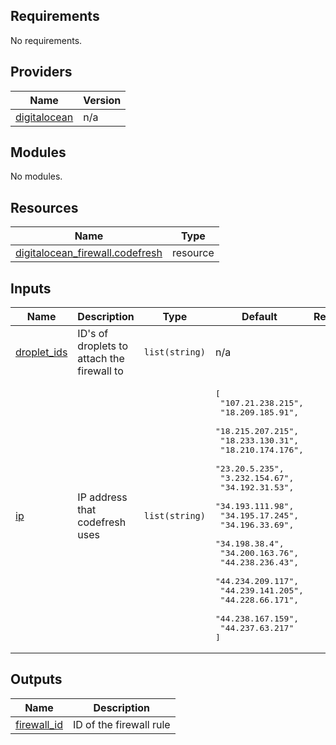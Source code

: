 ## Requirements

No requirements.

## Providers

| Name | Version |
|------|---------|
| <a name="provider_digitalocean"></a> [digitalocean](#provider\_digitalocean) | n/a |

## Modules

No modules.

## Resources

| Name | Type |
|------|------|
| [digitalocean_firewall.codefresh](https://registry.terraform.io/providers/hashicorp/digitalocean/latest/docs/resources/firewall) | resource |

## Inputs

| Name | Description | Type | Default | Required |
|------|-------------|------|---------|:--------:|
| <a name="input_droplet_ids"></a> [droplet\_ids](#input\_droplet\_ids) | ID's of droplets to attach the firewall to | `list(string)` | n/a | yes |
| <a name="input_ip"></a> [ip](#input\_ip) | IP address that codefresh uses | `list(string)` | <pre>[<br>  "107.21.238.215",<br>  "18.209.185.91",<br>  "18.215.207.215",<br>  "18.233.130.31",<br>  "18.210.174.176",<br>  "23.20.5.235",<br>  "3.232.154.67",<br>  "34.192.31.53",<br>  "34.193.111.98",<br>  "34.195.17.245",<br>  "34.196.33.69",<br>  "34.198.38.4",<br>  "34.200.163.76",<br>  "44.238.236.43",<br>  "44.234.209.117",<br>  "44.239.141.205",<br>  "44.228.66.171",<br>  "44.238.167.159",<br>  "44.237.63.217"<br>]</pre> | no |

## Outputs

| Name | Description |
|------|-------------|
| <a name="output_firewall_id"></a> [firewall\_id](#output\_firewall\_id) | ID of the firewall rule |
